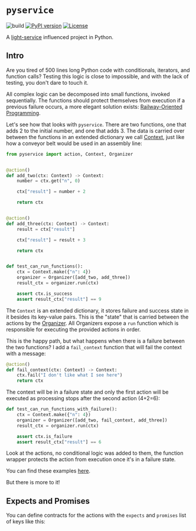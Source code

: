 # `pyservice`

![build](https://github.com/adomokos/pyservice/workflows/Python%20Build/badge.svg)
[![PyPI version](https://badge.fury.io/py/pyservice.svg)](https://badge.fury.io/py/pyservice)
[![License](https://img.shields.io/badge/license-MIT-green.svg)](http://opensource.org/licenses/MIT)

A [light-service](https://github.com/adomokos/light-service) influenced project in Python.

## Intro

Are you tired of 500 lines long Python code with conditionals, iterators, and function calls? Testing this logic is close to impossible, and with the lack of testing, you don't dare to touch it.

All complex logic can be decomposed into small functions, invoked sequentially. The functions should protect themselves from execution if a previous failure occurs, a more elegant solution exists: [Railway-Oriented Programming](https://fsharpforfunandprofit.com/rop/).

Let's see how that looks with `pyservice`. There are two functions, one that adds 2 to the initial number, and one that adds 3. The data is carried over between the functions in an extended dictionary we call [Context](pyservice/context.py), just like how a conveyor belt would be used in an assembly line:

```python
from pyservice import action, Context, Organizer


@action()
def add_two(ctx: Context) -> Context:
    number = ctx.get("n", 0)

    ctx["result"] = number + 2

    return ctx


@action()
def add_three(ctx: Context) -> Context:
    result = ctx["result"]

    ctx["result"] = result + 3

    return ctx


def test_can_run_functions():
    ctx = Context.make({"n": 4})
    organizer = Organizer([add_two, add_three])
    result_ctx = organizer.run(ctx)

    assert ctx.is_success
    assert result_ctx["result"] == 9
```

The `Context` is an extended dictionary, it stores failure and success state in it besides its key-value pairs. This is the "state" that is carried between the actions by the [Organizer](pyservice/organizer.py). All Organizers expose a `run` function which is responsible for executing the provided actions in order.

This is the happy path, but what happens when there is a failure between the two functions? I add a `fail_context` function that will fail the context with a message:

```python
@action()
def fail_context(ctx: Context) -> Context:
    ctx.fail("I don't like what I see here")
    return ctx
```

The context will be in a failure state and only the first action will be executed as processing stops after the second action (4+2=6):

```python
def test_can_run_functions_with_failure():
    ctx = Context.make({"n": 4})
    organizer = Organizer([add_two, fail_context, add_three])
    result_ctx = organizer.run(ctx)

    assert ctx.is_failure
    assert result_ctx["result"] == 6
```

Look at the actions, no conditional logic was added to them, the function wrapper protects the action from execution once it's in a failure state.

You can find these examples [here](test/test_example_1.py).

But there is more to it!


## Expects and Promises

You can define contracts for the actions with the `expects` and `promises` list of keys like this:


